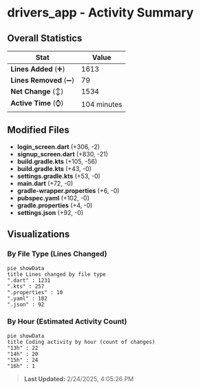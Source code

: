 # drivers_app - Activity Summary 

## Overall Statistics

| Stat                   | Value                                                             |
| ---------------------- | ----------------------------------------------------------------- |
| **Lines Added** (➕)   | 1613                                          |
| **Lines Removed** (➖) | 79                                        |
| **Net Change** (↕)    | 1534                |
| **Active Time** (⌚)   | 104 minutes |


## Modified Files
- **login_screen.dart** (+306, -2)
- **signup_screen.dart** (+830, -21)
- **build.gradle.kts** (+105, -56)
- **build.gradle.kts** (+43, -0)
- **settings.gradle.kts** (+53, -0)
- **main.dart** (+72, -0)
- **gradle-wrapper.properties** (+6, -0)
- **pubspec.yaml** (+102, -0)
- **gradle.properties** (+4, -0)
- **settings.json** (+92, -0)

## Visualizations

### By File Type (Lines Changed)

```mermaid
pie showData
title Lines changed by file type
".dart" : 1231
".kts" : 257
".properties" : 10
".yaml" : 102
".json" : 92
```

### By Hour (Estimated Activity Count)

```mermaid
pie showData
title Coding activity by hour (count of changes)
"13h" : 22
"14h" : 20
"15h" : 24
"16h" : 1
```


> **Last Updated:** 2/24/2025, 4:05:26 PM